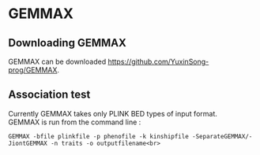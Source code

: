 # GEMMAX
## Downloading GEMMAX

GEMMAX can be downloaded https://github.com/YuxinSong-prog/GEMMAX.

## Association test

Currently GEMMAX takes only PLINK BED types of input format.<br>
GEMMAX is run from the command line :<br>
```
GEMMAX -bfile plinkfile -p phenofile -k kinshipfile -SeparateGEMMAX/-JiontGEMMAX -n traits -o outputfilename<br>
```
